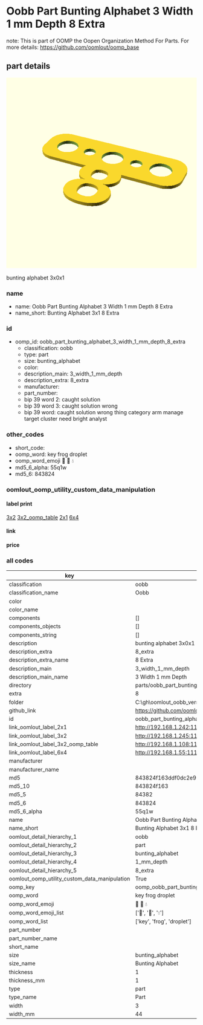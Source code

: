 # Oobb Part Bunting Alphabet 3 Width 1 mm Depth 8 Extra  

note: This is part of OOMP the Oopen Organization Method For Parts. For more details: https://github.com/oomlout/oomp_base

##  part details
  

[![](3dpr.png)](3dpr.png)

bunting alphabet 3x0x1



### name
* name: Oobb Part Bunting Alphabet 3 Width 1 mm Depth 8 Extra
* name_short: Bunting Alphabet 3x1 8 Extra
### id
* oomp_id: oobb_part_bunting_alphabet_3_width_1_mm_depth_8_extra
  * classification: oobb
  * type: part
  * size: bunting_alphabet
  * color: 
  * description_main: 3_width_1_mm_depth
  * description_extra: 8_extra
  * manufacturer: 
  * part_number: 
  * bip 39 word 2: caught solution
  * bip 39 word 3: caught solution wrong
  * bip 39 word: caught solution wrong thing category arm manage target cluster need bright analyst

### other_codes
* short_code: 
* oomp_word: key frog droplet
* oomp_word_emoji :key: :frog: :droplet:
* md5_6_alpha: 55q1w
* md5_6: 843824






### oomlout_oomp_utility_custom_data_manipulation
#### label print
[3x2](http://192.168.1.245:1112/?label=oomp%2055q1w)
[3x2_oomp_table](http://192.168.1.108:1112/?label=oomp%2055q1w)
[2x1](http://192.168.1.242:1112/?label=oomp%2055q1w)
[6x4](http://192.168.1.55:1112/?label=oomp%2055q1w)    

#### link

                              

#### price







### all codes 
| key | value |  
| --- | --- |  
| classification | oobb |  
| classification_name | Oobb |  
| color |  |  
| color_name |  |  
| components | [] |  
| components_objects | [] |  
| components_string | [] |  
| description | bunting alphabet 3x0x1 |  
| description_extra | 8_extra |  
| description_extra_name | 8 Extra |  
| description_main | 3_width_1_mm_depth |  
| description_main_name | 3 Width 1 mm Depth |  
| directory | parts/oobb_part_bunting_alphabet_3_width_1_mm_depth_8_extra |  
| extra | 8 |  
| folder | C:\gh\oomlout_oobb_version_4_generated_parts\things\oobb_part_bunting_alphabet_3_width_1_mm_depth_8_extra |  
| github_link | https://github.com/oomlout/oomlout_oomp_part_src/tree/main/parts/oobb_part_bunting_alphabet_3_width_1_mm_depth_8_extra |  
| id | oobb_part_bunting_alphabet_3_width_1_mm_depth_8_extra |  
| link_oomlout_label_2x1 | http://192.168.1.242:1112/?label=oomp%2055q1w |  
| link_oomlout_label_3x2 | http://192.168.1.245:1112/?label=oomp%2055q1w |  
| link_oomlout_label_3x2_oomp_table | http://192.168.1.108:1112/?label=oomp%2055q1w |  
| link_oomlout_label_6x4 | http://192.168.1.55:1112/?label=oomp%2055q1w |  
| manufacturer |  |  
| manufacturer_name |  |  
| md5 | 843824f163ddf0dc2e921e0bfd73b123 |  
| md5_10 | 843824f163 |  
| md5_5 | 84382 |  
| md5_6 | 843824 |  
| md5_6_alpha | 55q1w |  
| name | Oobb Part Bunting Alphabet 3 Width 1 mm Depth 8 Extra |  
| name_short | Bunting Alphabet 3x1 8 Extra |  
| oomlout_detail_hierarchy_1 | oobb |  
| oomlout_detail_hierarchy_2 | part |  
| oomlout_detail_hierarchy_3 | bunting_alphabet |  
| oomlout_detail_hierarchy_4 | 1_mm_depth |  
| oomlout_detail_hierarchy_5 | 8_extra |  
| oomlout_oomp_utility_custom_data_manipulation | True |  
| oomp_key | oomp_oobb_part_bunting_alphabet_3_width_1_mm_depth_8_extra |  
| oomp_word | key frog droplet |  
| oomp_word_emoji | :key: :frog: :droplet: |  
| oomp_word_emoji_list | [':key:', ':frog:', ':droplet:'] |  
| oomp_word_list | ['key', 'frog', 'droplet'] |  
| part_number |  |  
| part_number_name |  |  
| short_name |  |  
| size | bunting_alphabet |  
| size_name | Bunting Alphabet |  
| thickness | 1 |  
| thickness_mm | 1 |  
| type | part |  
| type_name | Part |  
| width | 3 |  
| width_mm | 44 |  
